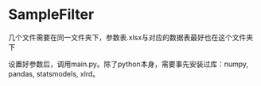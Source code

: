 # SampleFilter
几个文件需要在同一文件夹下，参数表.xlsx与对应的数据表最好也在这个文件夹下

设置好参数后，调用main.py。除了python本身，需要事先安装过库：numpy, pandas, statsmodels, xlrd。
